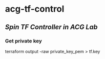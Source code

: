 # acg-tf-control  
## _Spin TF Controller in ACG Lab_  

### Get private key  
terraform output -raw private_key_pem > tf.key  


